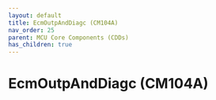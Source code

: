 ```yaml
---
layout: default
title: EcmOutpAndDiagc (CM104A)
nav_order: 25
parent: MCU Core Components (CDDs)
has_children: true
---
```

# EcmOutpAndDiagc (CM104A)

